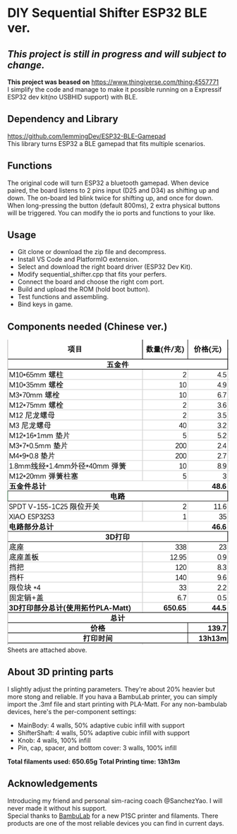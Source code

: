 # DIY Sequential Shifter ESP32 BLE ver.
## *This project is still in progress and will subject to change.*
**This project was beased on** https://www.thingiverse.com/thing:4557771  
I simplify the code and manage to make it possible running on a Expressif ESP32 dev kit(no USBHID support) with BLE. 
## Dependency and Library
https://github.com/lemmingDev/ESP32-BLE-Gamepad  
This library turns ESP32 a BLE gamepad that fits multiple scenarios.
## Functions
The original code will turn ESP32 a bluetooth gamepad. When device paired, the board listens to 2 pins input (D25 and D34) as shifting up and down. The on-board led blink twice for shifting up, and once for down. When long-pressing the button (default 800ms), 2 extra physical buttons will be triggered. You can modify the io ports and functions to your like.

## Usage
+ Git clone or download the zip file and decompress.
+ Install VS Code and PlatformIO extension.
+ Select and download the right board driver (ESP32 Dev Kit).
+ Modify sequential_shifter.cpp that fits your perfers.
+ Connect the board and choose the right com port.
+ Build and upload the ROM (hold boot button).
+ Test functions and assembling.
+ Bind keys in game.

## Components needed (Chinese ver.)
![components table](images/image.png)
Sheets are attached above.

## About 3D printing parts
I slightly adjust the printing parameters. They're about 20% heavier but more stong and reliable. If you hava a BambuLab printer, you can simply import the .3mf file and start printing with PLA-Matt. For any non-bambulab devices, here's the per-component settings:
+ MainBody: 4 walls, 50% adaptive cubic infill with support
+ ShifterShaft: 4 walls, 50% adaptive cubic infill with support
+ Knob: 4 walls, 100% infill
+ Pin, cap, spacer, and bottom cover: 3 walls, 100% infill

**Total filaments used: 650.65g**
**Total Printing time: 13h13m**

## Acknowledgements
 Introducing my friend and personal sim-racing coach @SanchezYao. I will never made it without his support.  
 Special thanks to [BambuLab](https://bambulab.com/en) for a new P1SC printer and filaments. There products are one of the most reliable devices you can find in current days.



